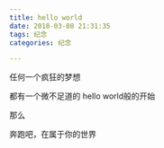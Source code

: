 ```yaml
---
title: hello world
date: 2018-03-08 21:31:35
tags: 纪念
categories: 纪念

---
```

任何一个疯狂的梦想

都有一个微不足道的 hello world般的开始

那么

奔跑吧，在属于你的世界